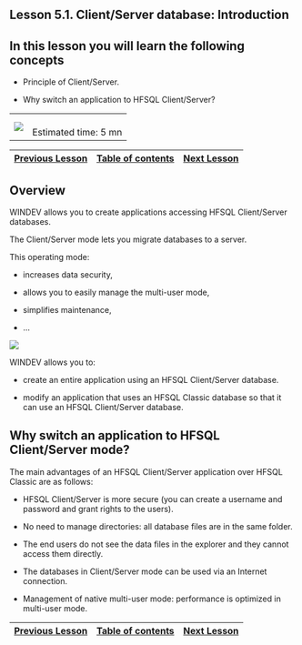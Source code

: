 
## Lesson 5.1. Client/Server database: Introduction
<a name="NOTE1"></a>
<a name="NOTE1_1"></a>


## In this lesson you will learn the following concepts
<a name="this_lesson_you_will_learn_the_following_concepts_ELTTEXTE000084"></a>


- Principle of Client/Server.

- Why switch an application to HFSQL Client/Server?





|   |   |
| --- | --- |
| ![](https://doc.pcsoft.fr/en-US/images/image.awp?langid=3&name=dur%E9e.png)<br> | <br>Estimated time: 5 mn |



| [Previous Lesson](../TutoWD/1410087531.md) | [Table of contents](../TutoWD/1410087560.md) | [Next Lesson](../TutoWD/1410087541.md) |
| --- | --- | --- |





<a name="NOTE2"></a>
<a name="NOTE2_1"></a>


## Overview
<a name="overview_ELTTEXTE000131"></a>
WINDEV allows you to create applications accessing HFSQL Client/Server databases. 

The Client/Server mode lets you migrate databases to a server. 

This operating mode: 

- increases data security, 

- allows you to easily manage the multi-user mode, 

- simplifies maintenance, 

- ... 


![](https://doc.pcsoft.fr/en-US/images/image.awp?langid=3&name=P3-HFSQL%20ClientServeur.gif)


WINDEV allows you to:

- create an entire application using an HFSQL Client/Server database.

- modify an application that uses an HFSQL Classic database so that it can use an HFSQL Client/Server database.




<a name="NOTE3"></a>
<a name="NOTE3_1"></a>


## Why switch an application to HFSQL Client/Server mode?
<a name="why_switch_application_hfsql_clientserver_mode_ELTTEXTE000155"></a>
The main advantages of an HFSQL Client/Server application over HFSQL Classic are as follows:

- HFSQL Client/Server is more secure (you can create a username and password and grant rights to the users).

- No need to manage directories: all database files are in the same folder.

- The end users do not see the data files in the explorer and they cannot access them directly.

- The databases in Client/Server mode can be used via an Internet connection.

- Management of native multi-user mode: performance is optimized in multi-user mode.




| [Previous Lesson](../TutoWD/1410087531.md) | [Table of contents](../TutoWD/1410087560.md) | [Next Lesson](../TutoWD/1410087541.md) |
| --- | --- | --- |




